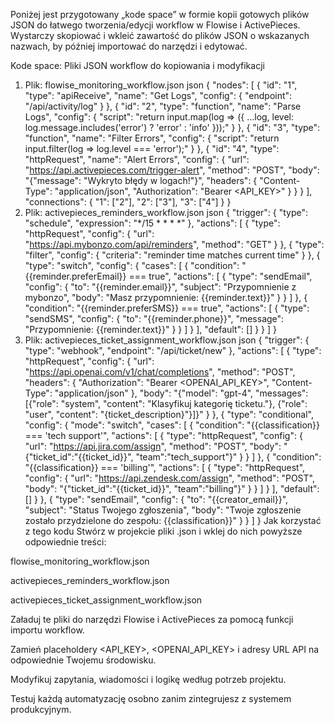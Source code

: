 Poniżej jest przygotowany „kode space” w formie kopii gotowych plików JSON do łatwego tworzenia/edycji workflow w Flowise i ActivePieces. Wystarczy skopiować i wkleić zawartość do plików JSON o wskazanych nazwach, by później importować do narzędzi i edytować.

Kode space: Pliki JSON workflow do kopiowania i modyfikacji
1. Plik: flowise_monitoring_workflow.json
json
{
  "nodes": [
    {
      "id": "1",
      "type": "apiReceive",
      "name": "Get Logs",
      "config": {
        "endpoint": "/api/activity/log"
      }
    },
    {
      "id": "2",
      "type": "function",
      "name": "Parse Logs",
      "config": {
        "script": "return input.map(log => ({ ...log, level: log.message.includes('error') ? 'error' : 'info' }));"
      }
    },
    {
      "id": "3",
      "type": "function",
      "name": "Filter Errors",
      "config": {
        "script": "return input.filter(log => log.level === 'error');"
      }
    },
    {
      "id": "4",
      "type": "httpRequest",
      "name": "Alert Errors",
      "config": {
        "url": "https://api.activepieces.com/trigger-alert",
        "method": "POST",
        "body": "{\"message\": \"Wykryto błędy w logach!\"}",
        "headers": {
          "Content-Type": "application/json",
          "Authorization": "Bearer <API_KEY>"
        }
      }
    }
  ],
  "connections": {
    "1": ["2"],
    "2": ["3"],
    "3": ["4"]
  }
}
2. Plik: activepieces_reminders_workflow.json
json
{
  "trigger": {
    "type": "schedule",
    "expression": "*/15 * * * *"
  },
  "actions": [
    {
      "type": "httpRequest",
      "config": {
        "url": "https://api.mybonzo.com/api/reminders",
        "method": "GET"
      }
    },
    {
      "type": "filter",
      "config": {
        "criteria": "reminder time matches current time"
      }
    },
    {
      "type": "switch",
      "config": {
        "cases": [
          {
            "condition": "{{reminder.preferEmail}} === true",
            "actions": [
              {
                "type": "sendEmail",
                "config": {
                  "to": "{{reminder.email}}",
                  "subject": "Przypomnienie z mybonzo",
                  "body": "Masz przypomnienie: {{reminder.text}}"
                }
              }
            ]
          },
          {
            "condition": "{{reminder.preferSMS}} === true",
            "actions": [
              {
                "type": "sendSMS",
                "config": {
                  "to": "{{reminder.phone}}",
                  "message": "Przypomnienie: {{reminder.text}}"
                }
              }
            ]
          }
        ],
        "default": []
      }
    }
  ]
}
3. Plik: activepieces_ticket_assignment_workflow.json
json
{
  "trigger": {
    "type": "webhook",
    "endpoint": "/api/ticket/new"
  },
  "actions": [
    {
      "type": "httpRequest",
      "config": {
        "url": "https://api.openai.com/v1/chat/completions",
        "method": "POST",
        "headers": {
          "Authorization": "Bearer <OPENAI_API_KEY>",
          "Content-Type": "application/json"
        },
        "body": "{\"model\": \"gpt-4\", \"messages\": [{\"role\": \"system\", \"content\": \"Klasyfikuj kategorię ticketu.\"}, {\"role\": \"user\", \"content\": \"{ticket_description}\"}]}"
      }
    },
    {
      "type": "conditional",
      "config": {
        "mode": "switch",
        "cases": [
          {
            "condition": "{{classification}} === 'tech support'",
            "actions": [
              {
                "type": "httpRequest",
                "config": {
                  "url": "https://api.jira.com/assign",
                  "method": "POST",
                  "body": "{\"ticket_id\":\"{{ticket_id}}\", \"team\":\"tech_support\"}"
                }
              }
            ]
          },
          {
            "condition": "{{classification}} === 'billing'",
            "actions": [
              {
                "type": "httpRequest",
                "config": {
                  "url": "https://api.zendesk.com/assign",
                  "method": "POST",
                  "body": "{\"ticket_id\":\"{{ticket_id}}\", \"team\":\"billing\"}"
                }
              }
            ]
          }
        ],
        "default": []
      }
    },
    {
      "type": "sendEmail",
      "config": {
        "to": "{{creator_email}}",
        "subject": "Status Twojego zgłoszenia",
        "body": "Twoje zgłoszenie zostało przydzielone do zespołu: {{classification}}"
      }
    }
  ]
}
Jak korzystać z tego kodu
Stwórz w projekcie pliki .json i wklej do nich powyższe odpowiednie treści:

flowise_monitoring_workflow.json

activepieces_reminders_workflow.json

activepieces_ticket_assignment_workflow.json

Załaduj te pliki do narzędzi Flowise i ActivePieces za pomocą funkcji importu workflow.

Zamień placeholdery <API_KEY>, <OPENAI_API_KEY> i adresy URL API na odpowiednie Twojemu środowisku.

Modyfikuj zapytania, wiadomości i logikę według potrzeb projektu.

Testuj każdą automatyzację osobno zanim zintegrujesz z systemem produkcyjnym.